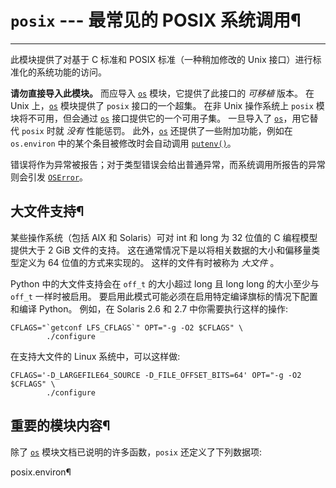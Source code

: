 # `posix` \--- 最常见的 POSIX 系统调用¶

* * *

此模块提供了对基于 C 标准和 POSIX 标准（一种稍加修改的 Unix 接口）进行标准化的系统功能的访问。

**请勿直接导入此模块。** 而应导入 [`os`](os.md#module-os "os: Miscellaneous operating system interfaces.") 模块，它提供了此接口的 _可移植_ 版本。 在 Unix 上，[`os`](os.md#module-os "os: Miscellaneous operating system interfaces.") 模块提供了 `posix` 接口的一个超集。 在非 Unix 操作系统上 `posix` 模块将不可用，但会通过 [`os`](os.md#module-os "os: Miscellaneous operating system interfaces.") 接口提供它的一个可用子集。 一旦导入了 [`os`](os.md#module-os "os: Miscellaneous operating system interfaces.")，用它替代 `posix` 时就 _没有_ 性能惩罚。 此外，[`os`](os.md#module-os "os: Miscellaneous operating system interfaces.") 还提供了一些附加功能，例如在 `os.environ` 中的某个条目被修改时会自动调用 [`putenv()`](os.md#os.putenv "os.putenv")。

错误将作为异常被报告；对于类型错误会给出普通异常，而系统调用所报告的异常则会引发 [`OSError`](exceptions.md#OSError "OSError")。

## 大文件支持¶

某些操作系统（包括 AIX 和 Solaris）可对 int 和 long 为 32 位值的 C 编程模型提供大于 2 GiB 文件的支持。 这在通常情况下是以将相关数据的大小和偏移量类型定义为 64 位值的方式来实现的。 这样的文件有时被称为 _大文件_ 。

Python 中的大文件支持会在 `off_t` 的大小超过 long 且 long long 的大小至少与 `off_t` 一样时被启用。 要启用此模式可能必须在启用特定编译旗标的情况下配置和编译 Python。 例如，在 Solaris 2.6 和 2.7 中你需要执行这样的操作:

    
    
~~~
CFLAGS="`getconf LFS_CFLAGS`" OPT="-g -O2 $CFLAGS" \
        ./configure
~~~

在支持大文件的 Linux 系统中，可以这样做:

    
    
~~~
CFLAGS='-D_LARGEFILE64_SOURCE -D_FILE_OFFSET_BITS=64' OPT="-g -O2 $CFLAGS" \
        ./configure
~~~

## 重要的模块内容¶

除了 [`os`](os.md#module-os "os: Miscellaneous operating system interfaces.") 模块文档已说明的许多函数，`posix` 还定义了下列数据项:

posix.environ¶

    

~~~
